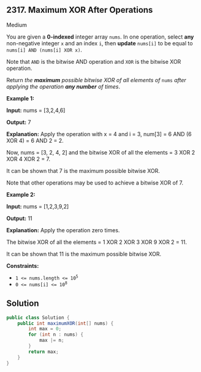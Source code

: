 ## 2317\. Maximum XOR After Operations

Medium

You are given a **0-indexed** integer array `nums`. In one operation, select **any** non-negative integer `x` and an index `i`, then **update** `nums[i]` to be equal to `nums[i] AND (nums[i] XOR x)`.

Note that `AND` is the bitwise AND operation and `XOR` is the bitwise XOR operation.

Return _the **maximum** possible bitwise XOR of all elements of_ `nums` _after applying the operation **any number** of times_.

**Example 1:**

**Input:** nums = [3,2,4,6]

**Output:** 7

**Explanation:** Apply the operation with x = 4 and i = 3, num[3] = 6 AND (6 XOR 4) = 6 AND 2 = 2.

Now, nums = [3, 2, 4, 2] and the bitwise XOR of all the elements = 3 XOR 2 XOR 4 XOR 2 = 7.

It can be shown that 7 is the maximum possible bitwise XOR.

Note that other operations may be used to achieve a bitwise XOR of 7.

**Example 2:**

**Input:** nums = [1,2,3,9,2]

**Output:** 11

**Explanation:** Apply the operation zero times.

The bitwise XOR of all the elements = 1 XOR 2 XOR 3 XOR 9 XOR 2 = 11.

It can be shown that 11 is the maximum possible bitwise XOR.

**Constraints:**

*   <code>1 <= nums.length <= 10<sup>5</sup></code>
*   <code>0 <= nums[i] <= 10<sup>8</sup></code>

## Solution

```java
public class Solution {
    public int maximumXOR(int[] nums) {
        int max = 0;
        for (int n : nums) {
            max |= n;
        }
        return max;
    }
}
```